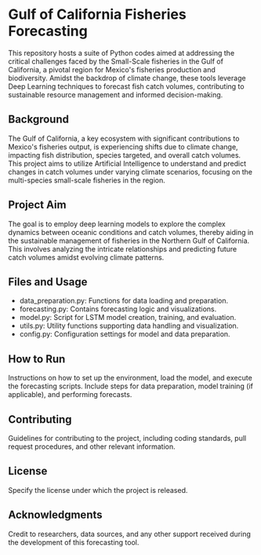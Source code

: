 # Gulf of California Fisheries Forecasting
This repository hosts a suite of Python codes aimed at addressing the critical challenges faced by the Small-Scale fisheries in the Gulf of California, a pivotal region for Mexico's fisheries production and biodiversity. Amidst the backdrop of climate change, these tools leverage Deep Learning techniques to forecast fish catch volumes, contributing to sustainable resource management and informed decision-making.

## Background
The Gulf of California, a key ecosystem with significant contributions to Mexico's fisheries output, is experiencing shifts due to climate change, impacting fish distribution, species targeted, and overall catch volumes. This project aims to utilize Artificial Intelligence to understand and predict changes in catch volumes under varying climate scenarios, focusing on the multi-species small-scale fisheries in the region.

## Project Aim
The goal is to employ deep learning models to explore the complex dynamics between oceanic conditions and catch volumes, thereby aiding in the sustainable management of fisheries in the Northern Gulf of California. This involves analyzing the intricate relationships and predicting future catch volumes amidst evolving climate patterns.

## Files and Usage
*  data_preparation.py: Functions for data loading and preparation.
*  forecasting.py: Contains forecasting logic and visualizations.
*  model.py: Script for LSTM model creation, training, and evaluation.
*  utils.py: Utility functions supporting data handling and visualization.
*  config.py: Configuration settings for model and data preparation.
## How to Run
Instructions on how to set up the environment, load the model, and execute the forecasting scripts. Include steps for data preparation, model training (if applicable), and performing forecasts.

## Contributing
Guidelines for contributing to the project, including coding standards, pull request procedures, and other relevant information.

## License
Specify the license under which the project is released.

## Acknowledgments
Credit to researchers, data sources, and any other support received during the development of this forecasting tool.

